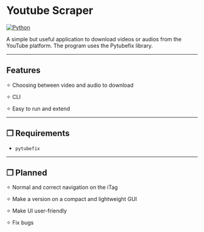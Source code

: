 # Youtube Scraper

[![Python](https://img.shields.io/badge/python-3.13-blue.svg)](https://www.python.org)

A simple but useful application to download videos or audios from the YouTube platform.
The program uses the Pytubefix library. 

---

##  Features

✧ Choosing between video and audio to download

✧ CLI 

✧ Easy to run and extend

---

## ❒ Requirements
- `pytubefix`

---

## ❒ Planned
✧ Normal and correct navigation on the iTag

✧ Мake a version on a compact and lightweight GUI

✧ Make UI user-friendly

✧ Fix bugs